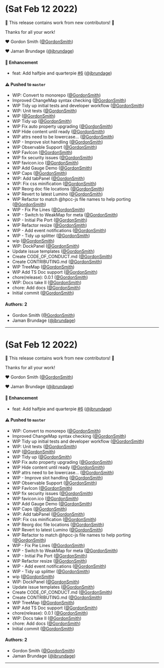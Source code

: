 # (Sat Feb 12 2022)

:tada: This release contains work from new contributors! :tada:

Thanks for all your work!

:heart: Gordon Smith ([@GordonSmith](https://github.com/GordonSmith))

:heart: Jaman Brundage ([@jbrundage](https://github.com/jbrundage))

#### 🚀 Enhancement

- feat: Add halfpie and quarterpie [#6](https://github.com/GordonSmith/hpcc-js-wc/pull/6) ([@jbrundage](https://github.com/jbrundage))

#### ⚠️ Pushed to `master`

- WIP: Convert to monorepo ([@GordonSmith](https://github.com/GordonSmith))
- Improved ChangeMap syntax checking ([@GordonSmith](https://github.com/GordonSmith))
- WIP Tidy up initial tests and developer workflow ([@GordonSmith](https://github.com/GordonSmith))
- WIP: Unit tests ([@GordonSmith](https://github.com/GordonSmith))
- WIP ([@GordonSmith](https://github.com/GordonSmith))
- WIP Tidy up ([@GordonSmith](https://github.com/GordonSmith))
- WIP Fix auto property upgrading ([@GordonSmith](https://github.com/GordonSmith))
- WIP Hide content until ready ([@GordonSmith](https://github.com/GordonSmith))
- WIP attrs need to be lowercase... ([@GordonSmith](https://github.com/GordonSmith))
- WIP - Improve slot handling ([@GordonSmith](https://github.com/GordonSmith))
- WIP Observable Support ([@GordonSmith](https://github.com/GordonSmith))
- WIP FavIcon ([@GordonSmith](https://github.com/GordonSmith))
- WIP fix security issues ([@GordonSmith](https://github.com/GordonSmith))
- WIP favicon.ico ([@GordonSmith](https://github.com/GordonSmith))
- WIP Add Gauge Demo ([@GordonSmith](https://github.com/GordonSmith))
- WIP Caps ([@GordonSmith](https://github.com/GordonSmith))
- WIP: Add tabPanel ([@GordonSmith](https://github.com/GordonSmith))
- WIP: Fix css minification ([@GordonSmith](https://github.com/GordonSmith))
- WIP Reorg doc file locations ([@GordonSmith](https://github.com/GordonSmith))
- WIP Revert to latest Lumino ([@GordonSmith](https://github.com/GordonSmith))
- WIP Refactor to match @hpcc-js file names to help porting ([@GordonSmith](https://github.com/GordonSmith))
- WIP - Fix Pie Lines ([@GordonSmith](https://github.com/GordonSmith))
- WIP - Switch to WeakMap for meta ([@GordonSmith](https://github.com/GordonSmith))
- WIP - Initial Pie Port ([@GordonSmith](https://github.com/GordonSmith))
- WIP Refactor resize ([@GordonSmith](https://github.com/GordonSmith))
- WIP - Add event notifications ([@GordonSmith](https://github.com/GordonSmith))
- WIP - Tidy up splitter ([@GordonSmith](https://github.com/GordonSmith))
- wip ([@GordonSmith](https://github.com/GordonSmith))
- WIP: DockPanel ([@GordonSmith](https://github.com/GordonSmith))
- Update issue templates ([@GordonSmith](https://github.com/GordonSmith))
- Create CODE_OF_CONDUCT.md ([@GordonSmith](https://github.com/GordonSmith))
- Create CONTRIBUTING.md ([@GordonSmith](https://github.com/GordonSmith))
- WIP TreeMap ([@GordonSmith](https://github.com/GordonSmith))
- WIP Add TS Doc support ([@GordonSmith](https://github.com/GordonSmith))
- chore(release): 0.0.1 ([@GordonSmith](https://github.com/GordonSmith))
- WIP: Docs take II ([@GordonSmith](https://github.com/GordonSmith))
- chore: Add docs ([@GordonSmith](https://github.com/GordonSmith))
- Initial commit ([@GordonSmith](https://github.com/GordonSmith))

#### Authors: 2

- Gordon Smith ([@GordonSmith](https://github.com/GordonSmith))
- Jaman Brundage ([@jbrundage](https://github.com/jbrundage))

---

# (Sat Feb 12 2022)

:tada: This release contains work from new contributors! :tada:

Thanks for all your work!

:heart: Gordon Smith ([@GordonSmith](https://github.com/GordonSmith))

:heart: Jaman Brundage ([@jbrundage](https://github.com/jbrundage))

#### 🚀 Enhancement

- feat: Add halfpie and quarterpie [#6](https://github.com/GordonSmith/hpcc-js-wc/pull/6) ([@jbrundage](https://github.com/jbrundage))

#### ⚠️ Pushed to `master`

- WIP: Convert to monorepo ([@GordonSmith](https://github.com/GordonSmith))
- Improved ChangeMap syntax checking ([@GordonSmith](https://github.com/GordonSmith))
- WIP Tidy up initial tests and developer workflow ([@GordonSmith](https://github.com/GordonSmith))
- WIP: Unit tests ([@GordonSmith](https://github.com/GordonSmith))
- WIP ([@GordonSmith](https://github.com/GordonSmith))
- WIP Tidy up ([@GordonSmith](https://github.com/GordonSmith))
- WIP Fix auto property upgrading ([@GordonSmith](https://github.com/GordonSmith))
- WIP Hide content until ready ([@GordonSmith](https://github.com/GordonSmith))
- WIP attrs need to be lowercase... ([@GordonSmith](https://github.com/GordonSmith))
- WIP - Improve slot handling ([@GordonSmith](https://github.com/GordonSmith))
- WIP Observable Support ([@GordonSmith](https://github.com/GordonSmith))
- WIP FavIcon ([@GordonSmith](https://github.com/GordonSmith))
- WIP fix security issues ([@GordonSmith](https://github.com/GordonSmith))
- WIP favicon.ico ([@GordonSmith](https://github.com/GordonSmith))
- WIP Add Gauge Demo ([@GordonSmith](https://github.com/GordonSmith))
- WIP Caps ([@GordonSmith](https://github.com/GordonSmith))
- WIP: Add tabPanel ([@GordonSmith](https://github.com/GordonSmith))
- WIP: Fix css minification ([@GordonSmith](https://github.com/GordonSmith))
- WIP Reorg doc file locations ([@GordonSmith](https://github.com/GordonSmith))
- WIP Revert to latest Lumino ([@GordonSmith](https://github.com/GordonSmith))
- WIP Refactor to match @hpcc-js file names to help porting ([@GordonSmith](https://github.com/GordonSmith))
- WIP - Fix Pie Lines ([@GordonSmith](https://github.com/GordonSmith))
- WIP - Switch to WeakMap for meta ([@GordonSmith](https://github.com/GordonSmith))
- WIP - Initial Pie Port ([@GordonSmith](https://github.com/GordonSmith))
- WIP Refactor resize ([@GordonSmith](https://github.com/GordonSmith))
- WIP - Add event notifications ([@GordonSmith](https://github.com/GordonSmith))
- WIP - Tidy up splitter ([@GordonSmith](https://github.com/GordonSmith))
- wip ([@GordonSmith](https://github.com/GordonSmith))
- WIP: DockPanel ([@GordonSmith](https://github.com/GordonSmith))
- Update issue templates ([@GordonSmith](https://github.com/GordonSmith))
- Create CODE_OF_CONDUCT.md ([@GordonSmith](https://github.com/GordonSmith))
- Create CONTRIBUTING.md ([@GordonSmith](https://github.com/GordonSmith))
- WIP TreeMap ([@GordonSmith](https://github.com/GordonSmith))
- WIP Add TS Doc support ([@GordonSmith](https://github.com/GordonSmith))
- chore(release): 0.0.1 ([@GordonSmith](https://github.com/GordonSmith))
- WIP: Docs take II ([@GordonSmith](https://github.com/GordonSmith))
- chore: Add docs ([@GordonSmith](https://github.com/GordonSmith))
- Initial commit ([@GordonSmith](https://github.com/GordonSmith))

#### Authors: 2

- Gordon Smith ([@GordonSmith](https://github.com/GordonSmith))
- Jaman Brundage ([@jbrundage](https://github.com/jbrundage))

---

